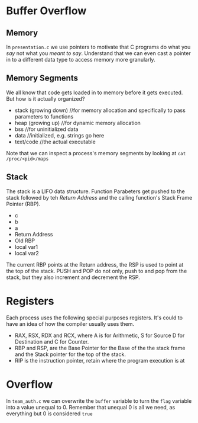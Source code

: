 # Buffer Overflow

## Memory
In `presentation.c` we use pointers to motivate that C programs do what you *say* not what you *meant to say*.
Understand that we can even cast a pointer in to a different data type to access memory more granularly.

## Memory Segments
We all know that code gets loaded in to memory before it gets executed. But how is it actually organized?

- stack (growing down) //for memory allocation and specifically to pass parameters to functions
- heap (growing up) //for dynamic memory allocation
- bss //for uninitialized data
- data //initialized, e.g. strings go here
- text/code //the actual executable

Note that we can inspect a process's memory segments by looking at `cat /proc/<pid>/maps`

## Stack
The stack is a LIFO data structure. Function Parabeters get pushed to the stack followed by teh *Return Address* and the calling function's Stack Frame Pointer (RBP).

- c
- b
- a 
- Return Address
- Old RBP
- local var1
- local var2

The current RBP points at the Return address, the RSP is used to point at the top of the stack.
PUSH and POP do not only, push to and pop from the stack, but they also increment and decrement the RSP.

# Registers
Each process uses the following special purposes registers. It's could to have an idea of how the compiler usually uses them.
- RAX, RSX, RDX and RCX, where A is for Arithmetic, S for Source D for Destination and C for Counter.
- RBP and RSP, are the Base Pointer for the Base of the the stack frame and the Stack pointer for the top of the stack.
- RIP is the instruction pointer, retain where the program execution is at

# Overflow
In `team_auth.c` we can overwrite the `buffer` variable to turn the `flag` variable into a value unequal to 0. Remember that unequal 0 is all we need, as everything but 0 is considered `true`
 


  
